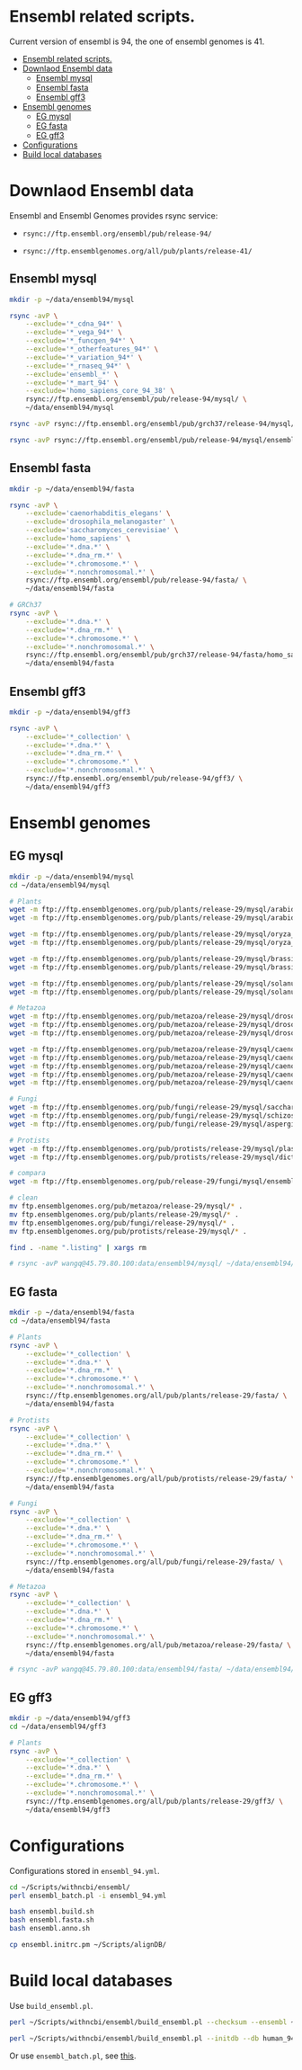 # Ensembl related scripts.

Current version of ensembl is 94, the one of ensembl genomes is 41.

[TOC levels=1-3]: # " "
- [Ensembl related scripts.](#ensembl-related-scripts)
- [Downlaod Ensembl data](#downlaod-ensembl-data)
    - [Ensembl mysql](#ensembl-mysql)
    - [Ensembl fasta](#ensembl-fasta)
    - [Ensembl gff3](#ensembl-gff3)
- [Ensembl genomes](#ensembl-genomes)
    - [EG mysql](#eg-mysql)
    - [EG fasta](#eg-fasta)
    - [EG gff3](#eg-gff3)
- [Configurations](#configurations)
- [Build local databases](#build-local-databases)


# Downlaod Ensembl data

Ensembl and Ensembl Genomes provides rsync service:

* `rsync://ftp.ensembl.org/ensembl/pub/release-94/`

* `rsync://ftp.ensemblgenomes.org/all/pub/plants/release-41/`

## Ensembl mysql

```bash
mkdir -p ~/data/ensembl94/mysql

rsync -avP \
    --exclude='*_cdna_94*' \
    --exclude='*_vega_94*' \
    --exclude='*_funcgen_94*' \
    --exclude='*_otherfeatures_94*' \
    --exclude='*_variation_94*' \
    --exclude='*_rnaseq_94*' \
    --exclude='ensembl_*' \
    --exclude='*_mart_94' \
    --exclude='homo_sapiens_core_94_38' \
    rsync://ftp.ensembl.org/ensembl/pub/release-94/mysql/ \
    ~/data/ensembl94/mysql

rsync -avP rsync://ftp.ensembl.org/ensembl/pub/grch37/release-94/mysql/homo_sapiens_core_94_37 ~/data/ensembl94/mysql

rsync -avP rsync://ftp.ensembl.org/ensembl/pub/release-94/mysql/ensembl_compara_94 ~/data/ensembl94/mysql
```

## Ensembl fasta

```bash
mkdir -p ~/data/ensembl94/fasta

rsync -avP \
    --exclude='caenorhabditis_elegans' \
    --exclude='drosophila_melanogaster' \
    --exclude='saccharomyces_cerevisiae' \
    --exclude='homo_sapiens' \
    --exclude='*.dna.*' \
    --exclude='*.dna_rm.*' \
    --exclude='*.chromosome.*' \
    --exclude='*.nonchromosomal.*' \
    rsync://ftp.ensembl.org/ensembl/pub/release-94/fasta/ \
    ~/data/ensembl94/fasta

# GRCh37
rsync -avP \
    --exclude='*.dna.*' \
    --exclude='*.dna_rm.*' \
    --exclude='*.chromosome.*' \
    --exclude='*.nonchromosomal.*' \
    rsync://ftp.ensembl.org/ensembl/pub/grch37/release-94/fasta/homo_sapiens \
    ~/data/ensembl94/fasta

```

## Ensembl gff3


```bash
mkdir -p ~/data/ensembl94/gff3

rsync -avP \
    --exclude='*_collection' \
    --exclude='*.dna.*' \
    --exclude='*.dna_rm.*' \
    --exclude='*.chromosome.*' \
    --exclude='*.nonchromosomal.*' \
    rsync://ftp.ensembl.org/ensembl/pub/release-94/gff3/ \
    ~/data/ensembl94/gff3

```

# Ensembl genomes

##  EG mysql

```bash
mkdir -p ~/data/ensembl94/mysql
cd ~/data/ensembl94/mysql

# Plants
wget -m ftp://ftp.ensemblgenomes.org/pub/plants/release-29/mysql/arabidopsis_thaliana_core_29_94_10 .
wget -m ftp://ftp.ensemblgenomes.org/pub/plants/release-29/mysql/arabidopsis_lyrata_core_29_94_10 .

wget -m ftp://ftp.ensemblgenomes.org/pub/plants/release-29/mysql/oryza_sativa_core_29_94_7 .
wget -m ftp://ftp.ensemblgenomes.org/pub/plants/release-29/mysql/oryza_indica_core_29_94_2 .

wget -m ftp://ftp.ensemblgenomes.org/pub/plants/release-29/mysql/brassica_oleracea_core_29_94_1 .
wget -m ftp://ftp.ensemblgenomes.org/pub/plants/release-29/mysql/brassica_rapa_core_29_94_1 .

wget -m ftp://ftp.ensemblgenomes.org/pub/plants/release-29/mysql/solanum_lycopersicum_core_29_94_250 .
wget -m ftp://ftp.ensemblgenomes.org/pub/plants/release-29/mysql/solanum_tuberosum_core_29_94_4 .

# Metazoa
wget -m ftp://ftp.ensemblgenomes.org/pub/metazoa/release-29/mysql/drosophila_melanogaster_core_29_94_6 .
wget -m ftp://ftp.ensemblgenomes.org/pub/metazoa/release-29/mysql/drosophila_sechellia_core_29_94_1 .
wget -m ftp://ftp.ensemblgenomes.org/pub/metazoa/release-29/mysql/drosophila_simulans_core_29_94_1 .

wget -m ftp://ftp.ensemblgenomes.org/pub/metazoa/release-29/mysql/caenorhabditis_elegans_core_29_94_245 .
wget -m ftp://ftp.ensemblgenomes.org/pub/metazoa/release-29/mysql/caenorhabditis_briggsae_core_29_94_230 .
wget -m ftp://ftp.ensemblgenomes.org/pub/metazoa/release-29/mysql/caenorhabditis_remanei_core_29_94_233 .
wget -m ftp://ftp.ensemblgenomes.org/pub/metazoa/release-29/mysql/caenorhabditis_brenneri_core_29_94_233 .
wget -m ftp://ftp.ensemblgenomes.org/pub/metazoa/release-29/mysql/caenorhabditis_japonica_core_29_94_233 .

# Fungi
wget -m ftp://ftp.ensemblgenomes.org/pub/fungi/release-29/mysql/saccharomyces_cerevisiae_core_29_94_4 .
wget -m ftp://ftp.ensemblgenomes.org/pub/fungi/release-29/mysql/schizosaccharomyces_pombe_core_29_94_2 .
wget -m ftp://ftp.ensemblgenomes.org/pub/fungi/release-29/mysql/aspergillus_fumigatus_core_29_94_2 .

# Protists
wget -m ftp://ftp.ensemblgenomes.org/pub/protists/release-29/mysql/plasmodium_falciparum_core_29_94_3 .
wget -m ftp://ftp.ensemblgenomes.org/pub/protists/release-29/mysql/dictyostelium_discoideum_core_29_94_1 .

# compara
wget -m ftp://ftp.ensemblgenomes.org/pub/release-29/fungi/mysql/ensembl_compara_fungi_29_94 .

# clean
mv ftp.ensemblgenomes.org/pub/metazoa/release-29/mysql/* .
mv ftp.ensemblgenomes.org/pub/plants/release-29/mysql/* .
mv ftp.ensemblgenomes.org/pub/fungi/release-29/mysql/* .
mv ftp.ensemblgenomes.org/pub/protists/release-29/mysql/* .

find . -name ".listing" | xargs rm

# rsync -avP wangq@45.79.80.100:data/ensembl94/mysql/ ~/data/ensembl94/mysql
```

## EG fasta

```bash
mkdir -p ~/data/ensembl94/fasta
cd ~/data/ensembl94/fasta

# Plants
rsync -avP \
    --exclude='*_collection' \
    --exclude='*.dna.*' \
    --exclude='*.dna_rm.*' \
    --exclude='*.chromosome.*' \
    --exclude='*.nonchromosomal.*' \
    rsync://ftp.ensemblgenomes.org/all/pub/plants/release-29/fasta/ \
    ~/data/ensembl94/fasta

# Protists
rsync -avP \
    --exclude='*_collection' \
    --exclude='*.dna.*' \
    --exclude='*.dna_rm.*' \
    --exclude='*.chromosome.*' \
    --exclude='*.nonchromosomal.*' \
    rsync://ftp.ensemblgenomes.org/all/pub/protists/release-29/fasta/ \
    ~/data/ensembl94/fasta

# Fungi
rsync -avP \
    --exclude='*_collection' \
    --exclude='*.dna.*' \
    --exclude='*.dna_rm.*' \
    --exclude='*.chromosome.*' \
    --exclude='*.nonchromosomal.*' \
    rsync://ftp.ensemblgenomes.org/all/pub/fungi/release-29/fasta/ \
    ~/data/ensembl94/fasta

# Metazoa
rsync -avP \
    --exclude='*_collection' \
    --exclude='*.dna.*' \
    --exclude='*.dna_rm.*' \
    --exclude='*.chromosome.*' \
    --exclude='*.nonchromosomal.*' \
    rsync://ftp.ensemblgenomes.org/all/pub/metazoa/release-29/fasta/ \
    ~/data/ensembl94/fasta

# rsync -avP wangq@45.79.80.100:data/ensembl94/fasta/ ~/data/ensembl94/fasta
```

## EG gff3


```bash
mkdir -p ~/data/ensembl94/gff3
cd ~/data/ensembl94/gff3

# Plants
rsync -avP \
    --exclude='*_collection' \
    --exclude='*.dna.*' \
    --exclude='*.dna_rm.*' \
    --exclude='*.chromosome.*' \
    --exclude='*.nonchromosomal.*' \
    rsync://ftp.ensemblgenomes.org/all/pub/plants/release-29/gff3/ \
    ~/data/ensembl94/gff3

```

# Configurations

Configurations stored in `ensembl_94.yml`.

```bash
cd ~/Scripts/withncbi/ensembl/
perl ensembl_batch.pl -i ensembl_94.yml

bash ensembl.build.sh
bash ensembl.fasta.sh
bash ensembl.anno.sh

cp ensembl.initrc.pm ~/Scripts/alignDB/
```

# Build local databases

Use `build_ensembl.pl`.

```bash
perl ~/Scripts/withncbi/ensembl/build_ensembl.pl --checksum --ensembl ~/data/ensembl94/mysql/homo_sapiens_core_94_37

perl ~/Scripts/withncbi/ensembl/build_ensembl.pl --initdb --db human_94 --ensembl ~/data/ensembl94/mysql/homo_sapiens_core_94_37
```

Or use `ensembl_batch.pl`, see [this](README.md).
